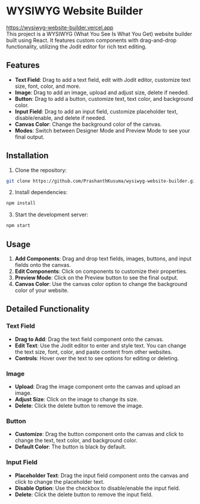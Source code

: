 # WYSIWYG Website Builder
<a href="https://wysiwyg-website-builder.vercel.app">https://wysiwyg-website-builder.vercel.app</a><br/>
This project is a WYSIWYG (What You See Is What You Get) website builder built using React. It features custom components with drag-and-drop functionality, utilizing the Jodit editor for rich text editing.

## Features
- **Text Field**: Drag to add a text field, edit with Jodit editor, customize text size, font, color, and more.
- **Image**: Drag to add an image, upload and adjust size, delete if needed.
- **Button**: Drag to add a button, customize text, text color, and background color.
- **Input Field**: Drag to add an input field, customize placeholder text, disable/enable, and delete if needed.
- **Canvas Color**: Change the background color of the canvas.
- **Modes**: Switch between Designer Mode and Preview Mode to see your final output.
## Installation
1. Clone the repository:

```sh
git clone https://github.com/PrashanthKusuma/wysiwyg-website-builder.git
```
2. Install dependencies:
```sh
npm install
```
3. Start the development server:

```sh
npm start
```
## Usage
1. **Add Components**: Drag and drop text fields, images, buttons, and input fields onto the canvas.
2. **Edit Components**: Click on components to customize their properties.
3. **Preview Mode**: Click on the Preview button to see the final output.
4. **Canvas Color**: Use the canvas color option to change the background color of your website.
## Detailed Functionality
### Text Field
- **Drag to Add**: Drag the text field component onto the canvas.
- **Edit Text**: Use the Jodit editor to enter and style text. You can change the text size, font, color, and paste content from other websites.
- **Controls**: Hover over the text to see options for editing or deleting.
### Image
- **Upload**: Drag the image component onto the canvas and upload an image.
- **Adjust Size**: Click on the image to change its size.
- **Delete**: Click the delete button to remove the image.
### Button
- **Customize**: Drag the button component onto the canvas and click to change the text, text color, and background color.
- **Default Color**: The button is black by default.
### Input Field
- **Placeholder Text**: Drag the input field component onto the canvas and click to change the placeholder text.
- **Disable Option**: Use the checkbox to disable/enable the input field.
- **Delete**: Click the delete button to remove the input field.
